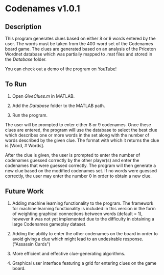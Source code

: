 # Codenames v1.0.1

## Description
This program generates clues based on either 8 or 9 words entered by the user. The words must be taken from the 400-word set of the Codenames board game. The clues are generated based on an analysis of the Priceton Wordnet database which was partially mapped to .mat files and stored in the *Database* folder.

You can check out a demo of the program on [YouTube](https://youtu.be/yX2YkhvAtM4)!

## To Run

1. Open *GiveClues.m* in MATLAB.

2. Add the *Database* folder to the MATLAB path.

3. Run the program.

The user will be prompted to enter either 8 or 9 codenames. Once these clues are entered, the program will use the database to select the best clue which describes one or more words in the set along with the number of words described by the given clue. The format with which it returns the clue is [Word, # Words].

After the clue is given, the user is prompted to enter the number of codenames guessed correctly by the other player(s) and enter the codenames that were guessed correctly. The program will then generate a new clue based on the modified codenames set. If no words were guessed correctly, the user may enter the number 0 in order to obtain a new clue.

## Future Work
1. Adding machine learning functionality to the program. The framework for machine learning functionality is included in this version in the form of weighting graphical connections between words (default = 1), however it was not yet implemented due to the difficulty in obtaining a large Codenames gameplay dataset.

2. Adding the ability to enter the other codenames on the board in order to avoid giving a clue which might lead to an undesirable response. ("Assassin Cards")

3. More efficient and effective clue-generating algorithms.

4. Graphical user interface featuring a grid for entering clues on the game board.
